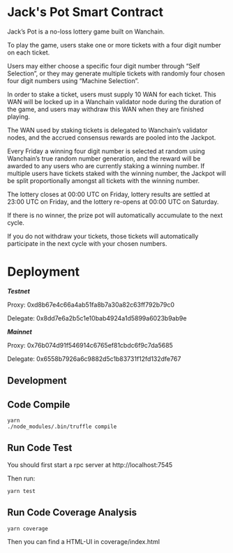 # Jack's Pot Smart Contract

Jack’s Pot is a no-loss lottery game built on Wanchain.

To play the game, users stake one or more tickets with a four digit number on each ticket.

Users may either choose a specific four digit number through “Self Selection”, or they may generate multiple tickets with randomly four chosen four digit numbers using “Machine Selection”.

In order to stake a ticket, users must supply 10 WAN for each ticket. This WAN will be locked up in a Wanchain validator node during the duration of the game, and users may withdraw this WAN when they are finished playing.

The WAN used by staking tickets is delegated to Wanchain’s validator nodes, and the accrued consensus rewards are pooled into the Jackpot.

Every Friday a winning four digit number is selected at random using Wanchain’s true random number generation, and the reward will be awarded to any users who are currently staking a winning number. If multiple users have tickets staked with the winning number, the Jackpot will be split proportionally amongst all tickets with the winning number.

The lottery closes at 00:00 UTC on Friday, lottery results are settled at 23:00 UTC on Friday, and the lottery re-opens at 00:00 UTC on Saturday.

If there is no winner, the prize pot will automatically accumulate to the next cycle.

If you do not withdraw your tickets, those tickets will automatically participate in the next cycle with your chosen numbers.


# Deployment

***Testnet*** 

Proxy: 0xd8b67e4c66a4ab51fa8b7a30a82c63ff792b79c0

Delegate: 0x8dd7e6a2b5c1e10bab4924a1d5899a6023b9ab9e

***Mainnet*** 

Proxy: 0x76b074d91f546914c6765ef81cbdc6f9c7da5685

Delegate: 0x6558b7926a6c9882d5c1b83731f12fd132dfe767

## Development

## Code Compile

```
yarn
./node_modules/.bin/truffle compile
```

## Run Code Test

You should first start a rpc server at http://localhost:7545

Then run:

```
yarn test
```

## Run Code Coverage Analysis

```
yarn coverage
```

Then you can find a HTML-UI in coverage/index.html 


